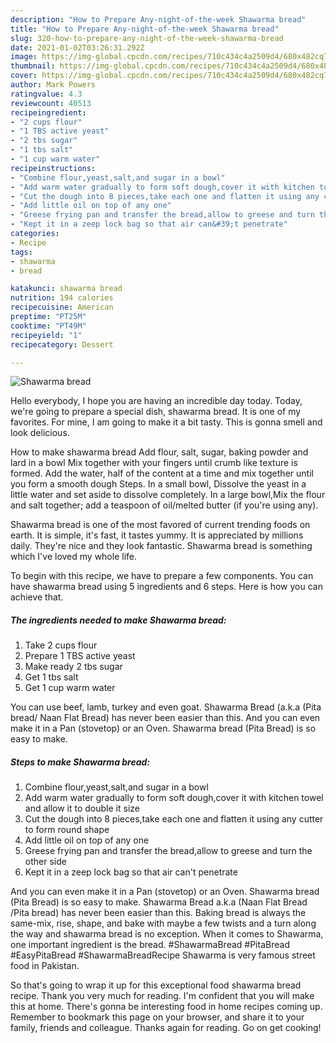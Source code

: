 ```yaml
---
description: "How to Prepare Any-night-of-the-week Shawarma bread"
title: "How to Prepare Any-night-of-the-week Shawarma bread"
slug: 320-how-to-prepare-any-night-of-the-week-shawarma-bread
date: 2021-01-02T03:26:31.292Z
image: https://img-global.cpcdn.com/recipes/710c434c4a2509d4/680x482cq70/shawarma-bread-recipe-main-photo.jpg
thumbnail: https://img-global.cpcdn.com/recipes/710c434c4a2509d4/680x482cq70/shawarma-bread-recipe-main-photo.jpg
cover: https://img-global.cpcdn.com/recipes/710c434c4a2509d4/680x482cq70/shawarma-bread-recipe-main-photo.jpg
author: Mark Powers
ratingvalue: 4.3
reviewcount: 40513
recipeingredient:
- "2 cups flour"
- "1 TBS active yeast"
- "2 tbs sugar"
- "1 tbs salt"
- "1 cup warm water"
recipeinstructions:
- "Combine flour,yeast,salt,and sugar in a bowl"
- "Add warm water gradually to form soft dough,cover it with kitchen towel and allow it to double it size"
- "Cut the dough into 8 pieces,take each one and flatten it using any cutter to form round shape"
- "Add little oil on top of any one"
- "Greese frying pan and transfer the bread,allow to greese and turn the other side"
- "Kept it in a zeep lock bag so that air can&#39;t penetrate"
categories:
- Recipe
tags:
- shawarma
- bread

katakunci: shawarma bread 
nutrition: 194 calories
recipecuisine: American
preptime: "PT25M"
cooktime: "PT49M"
recipeyield: "1"
recipecategory: Dessert

---
```



![Shawarma bread](https://img-global.cpcdn.com/recipes/710c434c4a2509d4/680x482cq70/shawarma-bread-recipe-main-photo.jpg)

Hello everybody, I hope you are having an incredible day today. Today, we're going to prepare a special dish, shawarma bread. It is one of my favorites. For mine, I am going to make it a bit tasty. This is gonna smell and look delicious.

How to make shawarma bread Add flour, salt, sugar, baking powder and lard in a bowl Mix together with your fingers until crumb like texture is formed. Add the water, half of the content at a time and mix together until you form a smooth dough Steps. In a small bowl, Dissolve the yeast in a little water and set aside to dissolve completely. In a large bowl,Mix the flour and salt together; add a teaspoon of oil/melted butter (if you&#39;re using any).

Shawarma bread is one of the most favored of current trending foods on earth. It is simple, it's fast, it tastes yummy. It is appreciated by millions daily. They're nice and they look fantastic. Shawarma bread is something which I've loved my whole life.


To begin with this recipe, we have to prepare a few components. You can have shawarma bread using 5 ingredients and 6 steps. Here is how you can achieve that.

<!--inarticleads1-->

##### The ingredients needed to make Shawarma bread:

1. Take 2 cups flour
1. Prepare 1 TBS active yeast
1. Make ready 2 tbs sugar
1. Get 1 tbs salt
1. Get 1 cup warm water


You can use beef, lamb, turkey and even goat. Shawarma Bread (a.k.a (Pita bread/ Naan Flat Bread) has never been easier than this. And you can even make it in a Pan (stovetop) or an Oven. Shawarma bread (Pita Bread) is so easy to make. 

<!--inarticleads2-->

##### Steps to make Shawarma bread:

1. Combine flour,yeast,salt,and sugar in a bowl
1. Add warm water gradually to form soft dough,cover it with kitchen towel and allow it to double it size
1. Cut the dough into 8 pieces,take each one and flatten it using any cutter to form round shape
1. Add little oil on top of any one
1. Greese frying pan and transfer the bread,allow to greese and turn the other side
1. Kept it in a zeep lock bag so that air can&#39;t penetrate


And you can even make it in a Pan (stovetop) or an Oven. Shawarma bread (Pita Bread) is so easy to make. Shawarma Bread a.k.a (Naan Flat Bread /Pita bread) has never been easier than this. Baking bread is always the same-mix, rise, shape, and bake with maybe a few twists and a turn along the way and shawarma bread is no exception. When it comes to Shawarma, one important ingredient is the bread. #ShawarmaBread #PitaBread #EasyPitaBread #ShawarmaBreadRecipe Shawarma is very famous street food in Pakistan. 

So that's going to wrap it up for this exceptional food shawarma bread recipe. Thank you very much for reading. I'm confident that you will make this at home. There's gonna be interesting food in home recipes coming up. Remember to bookmark this page on your browser, and share it to your family, friends and colleague. Thanks again for reading. Go on get cooking!
